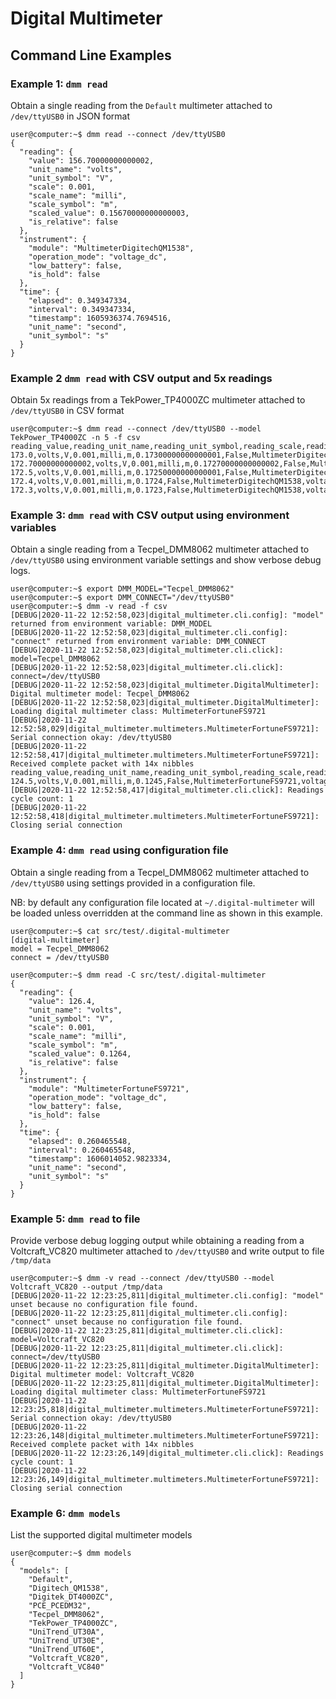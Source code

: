# Digital Multimeter

## Command Line Examples

### Example 1: `dmm read`
Obtain a single reading from the `Default` multimeter attached to `/dev/ttyUSB0` in JSON format
```shell script
user@computer:~$ dmm read --connect /dev/ttyUSB0 
{
  "reading": {
    "value": 156.70000000000002,
    "unit_name": "volts",
    "unit_symbol": "V",
    "scale": 0.001,
    "scale_name": "milli",
    "scale_symbol": "m",
    "scaled_value": 0.15670000000000003,
    "is_relative": false
  },
  "instrument": {
    "module": "MultimeterDigitechQM1538",
    "operation_mode": "voltage_dc",
    "low_battery": false,
    "is_hold": false
  },
  "time": {
    "elapsed": 0.349347334,
    "interval": 0.349347334,
    "timestamp": 1605936374.7694516,
    "unit_name": "second",
    "unit_symbol": "s"
  }
}
```


### Example 2 `dmm read` with CSV output and 5x readings
Obtain 5x readings from a TekPower_TP4000ZC multimeter attached to `/dev/ttyUSB0` in CSV format
```shell script
user@computer:~$ dmm read --connect /dev/ttyUSB0 --model TekPower_TP4000ZC -n 5 -f csv 
reading_value,reading_unit_name,reading_unit_symbol,reading_scale,reading_scale_name,reading_scale_symbol,reading_scaled_value,reading_is_relative,instrument_module,instrument_operation_mode,instrument_low_battery,instrument_is_hold,time_elapsed,time_interval,time_timestamp,time_unit_name,time_unit_symbol
173.0,volts,V,0.001,milli,m,0.17300000000000001,False,MultimeterDigitechQM1538,voltage_dc,False,False,0.181438965,0.181438965,1605958015.0846217,second,s
172.70000000000002,volts,V,0.001,milli,m,0.17270000000000002,False,MultimeterDigitechQM1538,voltage_dc,False,False,0.531427706,0.34998874100000005,1605958015.4346104,second,s
172.5,volts,V,0.001,milli,m,0.17250000000000001,False,MultimeterDigitechQM1538,voltage_dc,False,False,0.881454916,0.35002721000000003,1605958015.7846375,second,s
172.4,volts,V,0.001,milli,m,0.1724,False,MultimeterDigitechQM1538,voltage_dc,False,False,1.231092399,0.349637483,1605958016.1342752,second,s
172.3,volts,V,0.001,milli,m,0.1723,False,MultimeterDigitechQM1538,voltage_dc,False,False,1.581224202,0.350131803,1605958016.484407,second,s
```


### Example 3: `dmm read` with CSV output using environment variables
Obtain a single reading from a Tecpel_DMM8062 multimeter attached to `/dev/ttyUSB0` using environment variable 
settings and show verbose debug logs.
```shell script
user@computer:~$ export DMM_MODEL="Tecpel_DMM8062"
user@computer:~$ export DMM_CONNECT="/dev/ttyUSB0"
user@computer:~$ dmm -v read -f csv
[DEBUG|2020-11-22 12:52:58,023|digital_multimeter.cli.config]: "model" returned from environment variable: DMM_MODEL
[DEBUG|2020-11-22 12:52:58,023|digital_multimeter.cli.config]: "connect" returned from environment variable: DMM_CONNECT
[DEBUG|2020-11-22 12:52:58,023|digital_multimeter.cli.click]: model=Tecpel_DMM8062
[DEBUG|2020-11-22 12:52:58,023|digital_multimeter.cli.click]: connect=/dev/ttyUSB0
[DEBUG|2020-11-22 12:52:58,023|digital_multimeter.DigitalMultimeter]: Digital multimeter model: Tecpel_DMM8062
[DEBUG|2020-11-22 12:52:58,023|digital_multimeter.DigitalMultimeter]: Loading digital multimeter class: MultimeterFortuneFS9721
[DEBUG|2020-11-22 12:52:58,029|digital_multimeter.multimeters.MultimeterFortuneFS9721]: Serial connection okay: /dev/ttyUSB0
[DEBUG|2020-11-22 12:52:58,417|digital_multimeter.multimeters.MultimeterFortuneFS9721]: Received complete packet with 14x nibbles
reading_value,reading_unit_name,reading_unit_symbol,reading_scale,reading_scale_name,reading_scale_symbol,reading_scaled_value,reading_is_relative,instrument_module,instrument_operation_mode,instrument_low_battery,instrument_is_hold,time_elapsed,time_interval,time_timestamp,time_unit_name,time_unit_symbol
124.5,volts,V,0.001,milli,m,0.1245,False,MultimeterFortuneFS9721,voltage_dc,False,False,0.38927618,0.38927618,1606013578.4175675,second,s
[DEBUG|2020-11-22 12:52:58,417|digital_multimeter.cli.click]: Readings cycle count: 1
[DEBUG|2020-11-22 12:52:58,418|digital_multimeter.multimeters.MultimeterFortuneFS9721]: Closing serial connection
```


### Example 4: `dmm read` using configuration file
Obtain a single reading from a Tecpel_DMM8062 multimeter attached to `/dev/ttyUSB0` using settings provided in a 
configuration file.

NB: by default any configuration file located at `~/.digital-multimeter` will be loaded unless overridden at the 
command line as shown in this example.

```shell script
user@computer:~$ cat src/test/.digital-multimeter
[digital-multimeter]
model = Tecpel_DMM8062
connect = /dev/ttyUSB0

user@computer:~$ dmm read -C src/test/.digital-multimeter 
{
  "reading": {
    "value": 126.4,
    "unit_name": "volts",
    "unit_symbol": "V",
    "scale": 0.001,
    "scale_name": "milli",
    "scale_symbol": "m",
    "scaled_value": 0.1264,
    "is_relative": false
  },
  "instrument": {
    "module": "MultimeterFortuneFS9721",
    "operation_mode": "voltage_dc",
    "low_battery": false,
    "is_hold": false
  },
  "time": {
    "elapsed": 0.260465548,
    "interval": 0.260465548,
    "timestamp": 1606014052.9823334,
    "unit_name": "second",
    "unit_symbol": "s"
  }
}
```


### Example 5: `dmm read` to file
Provide verbose debug logging output while obtaining a reading from a Voltcraft_VC820 multimeter attached 
to `/dev/ttyUSB0` and write output to file `/tmp/data`

```shell script
user@computer:~$ dmm -v read --connect /dev/ttyUSB0 --model Voltcraft_VC820 --output /tmp/data
[DEBUG|2020-11-22 12:23:25,811|digital_multimeter.cli.config]: "model" unset because no configuration file found.
[DEBUG|2020-11-22 12:23:25,811|digital_multimeter.cli.config]: "connect" unset because no configuration file found.
[DEBUG|2020-11-22 12:23:25,811|digital_multimeter.cli.click]: model=Voltcraft_VC820
[DEBUG|2020-11-22 12:23:25,811|digital_multimeter.cli.click]: connect=/dev/ttyUSB0
[DEBUG|2020-11-22 12:23:25,811|digital_multimeter.DigitalMultimeter]: Digital multimeter model: Voltcraft_VC820
[DEBUG|2020-11-22 12:23:25,811|digital_multimeter.DigitalMultimeter]: Loading digital multimeter class: MultimeterFortuneFS9721
[DEBUG|2020-11-22 12:23:25,818|digital_multimeter.multimeters.MultimeterFortuneFS9721]: Serial connection okay: /dev/ttyUSB0
[DEBUG|2020-11-22 12:23:26,148|digital_multimeter.multimeters.MultimeterFortuneFS9721]: Received complete packet with 14x nibbles
[DEBUG|2020-11-22 12:23:26,149|digital_multimeter.cli.click]: Readings cycle count: 1
[DEBUG|2020-11-22 12:23:26,149|digital_multimeter.multimeters.MultimeterFortuneFS9721]: Closing serial connection
````


### Example 6: `dmm models`
List the supported digital multimeter models
```shell script
user@computer:~$ dmm models
{
  "models": [
    "Default",
    "Digitech_QM1538",
    "Digitek_DT4000ZC",
    "PCE_PCEDM32",
    "Tecpel_DMM8062",
    "TekPower_TP4000ZC",
    "UniTrend_UT30A",
    "UniTrend_UT30E",
    "UniTrend_UT60E",
    "Voltcraft_VC820",
    "Voltcraft_VC840"
  ]
}
````
